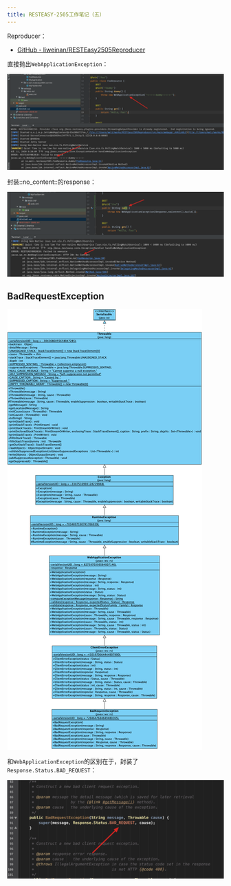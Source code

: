```yaml
---
title: RESTEASY-2505工作笔记（五）
---
```


Reproducer：

* [GitHub - liweinan/RESTEasy2505Reproducer](https://github.com/liweinan/RESTEasy2505Reproducer)

直接抛出`WebApplicationException`：

![](https://raw.githubusercontent.com/liweinan/blogpic2020iii/master/jun18/5151B768-8399-4E90-8D27-C244BD020EB8.png)

封装::no_content::的response：

![](https://raw.githubusercontent.com/liweinan/blogpic2020iii/master/jun18/95584D8F-6708-48B2-9C95-EAAAF5CF2A27.png)

## BadRequestException

![](https://raw.githubusercontent.com/liweinan/blogpic2020iii/master/jun18/296031591878916_.pic_hd.jpg)

和`WebApplicationException`的区别在于，封装了`Response.Status.BAD_REQUEST`：

![](https://raw.githubusercontent.com/liweinan/blogpic2020iii/master/jun18/41DFC85A-4799-4DCA-917E-0FB8FB1BE9A3.png)




